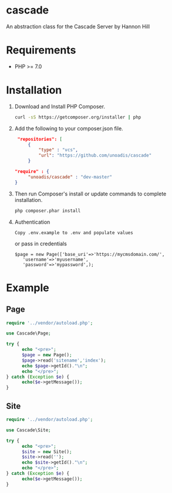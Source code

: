 # cascade

An abstraction class for the Cascade Server by Hannon Hill

# Requirements

- PHP >= 7.0

# Installation

1. Download and Install PHP Composer.

   ``` sh
   curl -sS https://getcomposer.org/installer | php
   ```

2. Add the following to your composer.json file.
   ```json
	"repositories": [
        {
        	"type" : "vcs",
        	"url": "https://github.com/unoadis/cascade"
        }
   ```
   ```json
   "require" : {
        "unoadis/cascade" : "dev-master"
   }
   ```

3. Then run Composer's install or update commands to complete installation.

   ```sh
   php composer.phar install
   ```

4. Authentication
   ```
   Copy .env.example to .env and populate values
   ```
   or
   pass in credentials
   ```
   $page = new Page(['base_uri'=>'https://mycmsdomain.com/',
      'username'=>'myusername',
      'password'=>'mypassword',);
   ```

# Example

## Page
```php
require '../vendor/autoload.php';

use Cascade\Page;

try {
      echo "<pre>";
      $page = new Page();
      $page->read('sitename','index');
      echo $page->getId()."\n";
      echo "</pre>";
} catch (Exception $e) {
      echo($e->getMessage());
}
```

## Site
```php
require '../vendor/autoload.php';

use Cascade\Site;

try {
      echo "<pre>";
      $site = new Site();
      $site->read('');
      echo $site->getId()."\n";
      echo "</pre>";
} catch (Exception $e) {
      echo($e->getMessage());
}
```